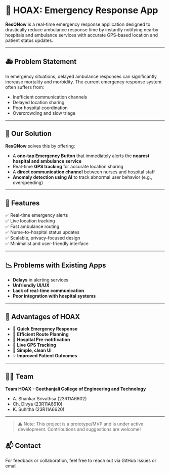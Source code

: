# 🚨 HOAX: Emergency Response App

**ResQNow** is a real-time emergency response application designed to drastically reduce ambulance response time by instantly notifying nearby hospitals and ambulance services with accurate GPS-based location and patient status updates.

---

## 🚑 Problem Statement

In emergency situations, delayed ambulance responses can significantly increase mortality and morbidity. The current emergency response system often suffers from:

- Inefficient communication channels
- Delayed location sharing
- Poor hospital coordination
- Overcrowding and slow triage
  
---

## 🎯 Our Solution

**ResQNow** solves this by offering:

- A **one-tap Emergency Button** that immediately alerts the **nearest hospital and ambulance service**
- Real-time **GPS tracking** for accurate location sharing
- A **direct communication channel** between nurses and hospital staff
- **Anomaly detection using AI** to track abnormal user behavior (e.g., overspeeding)

---

## 📱 Features

✅ Real-time emergency alerts  
✅ Live location tracking  
✅ Fast ambulance routing  
✅ Nurse-to-hospital status updates  
✅ Scalable, privacy-focused design  
✅ Minimalist and user-friendly interface

---

## 📉 Problems with Existing Apps

- **Delays** in alerting services  
- **Unfriendly UI/UX**  
- **Lack of real-time communication**  
- **Poor integration with hospital systems**

---

## 🌟 Advantages of HOAX

- 🚀 **Quick Emergency Response**
- 🧭 **Efficient Route Planning**
- 🏥 **Hospital Pre-notification**
- 📍 **Live GPS Tracking**
- 📲 **Simple, clean UI**
- 💡 **Improved Patient Outcomes**

---
  

## 🧑‍💻 Team

**Team HOAX - Geethanjali College of Engineering and Technology**  
- A. Shankar Srivathsa (23R11A6602)  
- Ch. Divya (23R11A6610)  
- K. Suhitha (23R11A6620)

---

> ⚠️ Note: This project is a prototype/MVP and is under active development. Contributions and suggestions are welcome!

## 📬 Contact

For feedback or collaboration, feel free to reach out via GitHub Issues or email.

